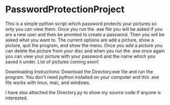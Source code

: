 # PasswordProtectionProject

This is a simple python script which password protects your pictures so only you can view them. Once you run the .exe file you will be asked if you are a new user and then be promted to create a password. Then you will be asked what you want to. The current options are add a picture, show a picture, quit the program, and show the menu. Once you add a picture you can delete the picture from your disc and when you run the .exe once again you can view your picture with your password and the name which you saved it under. List of pictures coming soon!

Downloading Instructions:
    Download the Directory.exe file and run the program. You don't need python installed on your computer and this .exe file works with linux, mac, and windows. 

I have also attached the Directory.py to show my source code if anyone is interested. 
